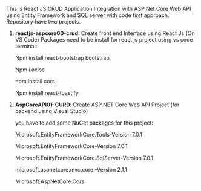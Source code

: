 This is React JS CRUD Application Integration with ASP.Net Core Web API using Entity Framework and SQL server with code first approach.
Repository have two projects. 
  1. **reactjs-aspcore00-crud**: Create front end Interface using React Js (On VS Code)
     Packages need to be install for react js project using vs code terminal:
     
        Npm install react-bootstrap bootstrap
     
        Npm i axios
     
        npm install cors
     
        Npm install react-toastify
            
  3. **AspCoreAPI01-CURD**: Create ASP.NET Core Web API Project (for backend using Visual Studio)
     
     you have to add some NuGet packages for this project:
     
        Microsoft.EntityFrameworkCore.Tools-Version 7.0.1
     
        Microsoft.EntityFrameworkCore-Version 7.0.1
     
        Microsoft.EntityFrameworkCore.SqlServer-Version 7.0.1
     
        microsoft.aspnetcore.mvc.core -Version 2.1.1
     
        Microsoft.AspNetCore.Cors
     
